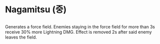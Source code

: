 # Nagamitsu (중)

##

Generates a force field. Enemies staying in the force field for more than 3s receive 30% more Lightning DMG. Effect is removed 2s after said enemy leaves the field.
